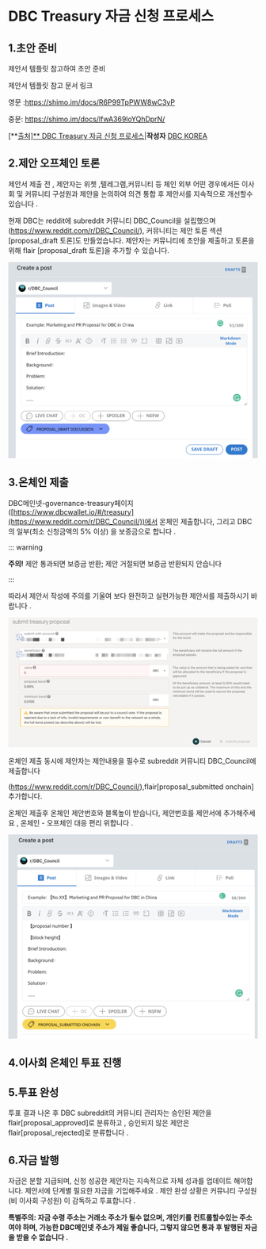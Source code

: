 # DBC Treasury 자금 신청 프로세스

## 1.초안 준비

제안서 템플릿 참고하여 초안 준비

제안서 템플릿 참고 문서 링크

영문 :https://shimo.im/docs/R6P99TpPWW8wC3yP

중문: https://shimo.im/docs/lfwA369loYQhDprN/

[**[출처\]** ](https://shimo.im/docs/lfwA369loYQhDprN/)[DBC Treasury 자금 신청 프로세스](https://blog.naver.com/dbc_korea/222642257067)|**작성자** [DBC KOREA](https://blog.naver.com/dbc_korea)

## 2.제안 오프체인 토론

제안서 제출 전 , 제안자는 위쳇 ,텔레그램,커뮤니티 등 체인 외부 어떤 경우에서든 이사회 및 커뮤니티 구성원과 제안을 논의하여 의견 통합 후 제안서를 지속적으로 개선할수 있습니다 .

현재 DBC는 reddit에 subreddit 커뮤니티 DBC_Council을 설립했으며(https://www.reddit.com/r/DBC_Council/), 커뮤니티는 제안 토론 섹션[proposal_draft 토론]도 만들었습니다. 제안자는 커뮤니티에 초안을 제출하고 토론을 위해 flair [proposal_draft 토론]을 추가할 수 있습니다.

![](./assets/apply-treasury.assets/1.png)

## 3.온체인 제출

DBC메인넷-governance-treasury페이지 ([https://www.dbcwallet.io/#/treasury](https://www.reddit.com/r/DBC_Council/))에서 온체인 제출합니다, 그리고 DBC의 일부(최소 신청금액의 5% 이상) 을 보증금으로 합니다 .

::: warning

**주의!** 제안 통과되면 보증금 반환; 제안 거절되면 보증금 반환되지 안습니다

:::

따라서 제안서 작성에 주의를 기울여 보다 완전하고 실현가능한 제안서를 제출하시기 바랍니다 .

![](./assets/apply-treasury.assets/2.png)

온체인 제출 동시에 제안자는 제안내용을 필수로 subreddit 커뮤니티 DBC_Council에 제출합니다

(https://www.reddit.com/r/DBC_Council/),flair[proposal_submitted onchain]추가합니다.

온체인 제출후 온체인 제안번호와 블록높이 받습니다, 제안번호를 제안서에 추가해주세요 , 온체인 - 오프체인 대응 편리 위합니다 .

![](./assets/apply-treasury.assets/4.png)

## 4.이사회 온체인 투표 진행

## 5.투표 완성

투표 결과 나온 후 DBC subreddit의 커뮤니티 관리자는 승인된 제안을 flair[proposal_approved]로 분류하고 , 승인되지 않은 제안은 flair[proposal_rejected]로 분류합니다 .

## 6.자금 발행

자금은 분할 지급되며, 신청 성공한 제안자는 지속적으로 자체 성과를 업데이트 해야합니다. 제안서에 단계별 필요한 자금을 기입해주세요 . 제안 완성 상황은 커뮤니티 구성원 (비 이사회 구성원) 이 감독하고 투표합니다 .

**특별주의: 자금 수령 주소는 거래소 주소가 될수 없으며, 개인키를 컨트롤할수있는 주소여야 하며, 가능한 DBC메인넷 주소가 제일 좋습니다, 그렇지 않으면 통과 후 발행된 자금을 받을 수 없습니다 .**
